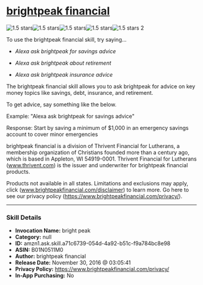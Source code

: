 # [brightpeak financial](http://alexa.amazon.com/#skills/amzn1.ask.skill.a71c6739-054d-4a92-b51c-f9a784bc8e98)
![1.5 stars](../../images/ic_star_black_18dp_1x.png)![1.5 stars](../../images/ic_star_half_black_18dp_1x.png)![1.5 stars](../../images/ic_star_border_black_18dp_1x.png)![1.5 stars](../../images/ic_star_border_black_18dp_1x.png)![1.5 stars](../../images/ic_star_border_black_18dp_1x.png) 2

To use the brightpeak financial skill, try saying...

* *Alexa ask brightpeak for savings advice*

* *Alexa ask brightpeak about retirement*

* *Alexa ask brightpeak insurance advice*

The brightpeak financial skill allows you to ask brightpeak for advice on key money topics like savings, debt, insurance, and retirement.

To get advice, say something like the below.

Example: "Alexa ask brightpeak for savings advice"

Response: Start by saving a minimum of $1,000 in an emergency savings account to cover minor emergencies

brightpeak financial is a division of Thrivent Financial for Lutherans, a membership organization of Christians founded more than a century ago, which is based in Appleton, WI 54919-0001. Thrivent Financial for Lutherans (www.thrivent.com) is the issuer and underwriter for brightpeak financial products.

Products not available in all states. Limitations and exclusions may apply, click (www.brightpeakfinancial.com/disclaimer) to learn more. Go here to see our privacy policy (https://www.brightpeakfinancial.com/privacy/).

***

### Skill Details

* **Invocation Name:** bright peak
* **Category:** null
* **ID:** amzn1.ask.skill.a71c6739-054d-4a92-b51c-f9a784bc8e98
* **ASIN:** B01N0511M0
* **Author:** brightpeak financial
* **Release Date:** November 30, 2016 @ 03:05:41
* **Privacy Policy:** https://www.brightpeakfinancial.com/privacy/
* **In-App Purchasing:** No
